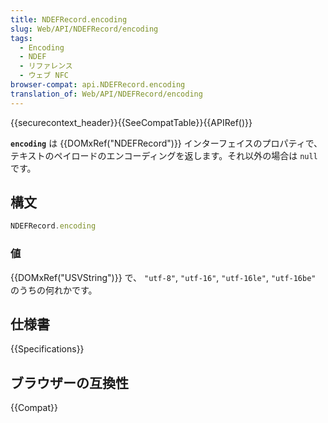 ```yaml
---
title: NDEFRecord.encoding
slug: Web/API/NDEFRecord/encoding
tags:
  - Encoding
  - NDEF
  - リファレンス
  - ウェブ NFC
browser-compat: api.NDEFRecord.encoding
translation_of: Web/API/NDEFRecord/encoding
---
```

{{securecontext_header}}{{SeeCompatTable}}{{APIRef()}}

**`encoding`** は {{DOMxRef("NDEFRecord")}} インターフェイスのプロパティで、テキストのペイロードのエンコーディングを返します。それ以外の場合は `null` です。

## 構文

```js
NDEFRecord.encoding
```

### 値

{{DOMxRef("USVString")}} で、 `"utf-8"`, `"utf-16"`, `"utf-16le"`, `"utf-16be"` のうちの何れかです。

## 仕様書

{{Specifications}}

## ブラウザーの互換性

{{Compat}}
